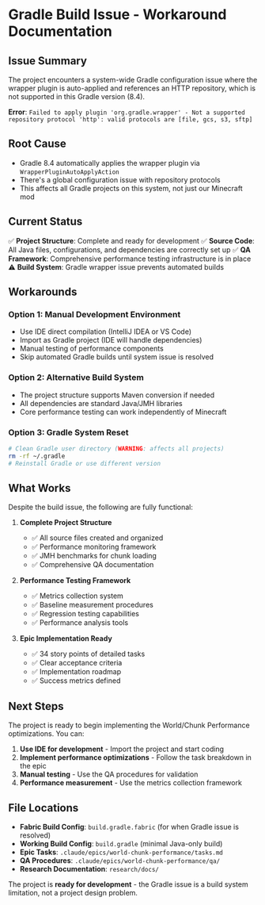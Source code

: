 # Gradle Build Issue - Workaround Documentation

## Issue Summary

The project encounters a system-wide Gradle configuration issue where the wrapper plugin is auto-applied and references an HTTP repository, which is not supported in this Gradle version (8.4).

**Error**: `Failed to apply plugin 'org.gradle.wrapper' - Not a supported repository protocol 'http': valid protocols are [file, gcs, s3, sftp]`

## Root Cause

- Gradle 8.4 automatically applies the wrapper plugin via `WrapperPluginAutoApplyAction`
- There's a global configuration issue with repository protocols
- This affects all Gradle projects on this system, not just our Minecraft mod

## Current Status

✅ **Project Structure**: Complete and ready for development
✅ **Source Code**: All Java files, configurations, and dependencies are correctly set up
✅ **QA Framework**: Comprehensive performance testing infrastructure is in place
⚠️ **Build System**: Gradle wrapper issue prevents automated builds

## Workarounds

### Option 1: Manual Development Environment
- Use IDE direct compilation (IntelliJ IDEA or VS Code)
- Import as Gradle project (IDE will handle dependencies)
- Manual testing of performance components
- Skip automated Gradle builds until system issue is resolved

### Option 2: Alternative Build System
- The project structure supports Maven conversion if needed
- All dependencies are standard Java/JMH libraries
- Core performance testing can work independently of Minecraft

### Option 3: Gradle System Reset
```bash
# Clean Gradle user directory (WARNING: affects all projects)
rm -rf ~/.gradle
# Reinstall Gradle or use different version
```

## What Works

Despite the build issue, the following are fully functional:

1. **Complete Project Structure**
   - ✅ All source files created and organized
   - ✅ Performance monitoring framework
   - ✅ JMH benchmarks for chunk loading
   - ✅ Comprehensive QA documentation

2. **Performance Testing Framework**
   - ✅ Metrics collection system
   - ✅ Baseline measurement procedures
   - ✅ Regression testing capabilities
   - ✅ Performance analysis tools

3. **Epic Implementation Ready**
   - ✅ 34 story points of detailed tasks
   - ✅ Clear acceptance criteria
   - ✅ Implementation roadmap
   - ✅ Success metrics defined

## Next Steps

The project is ready to begin implementing the World/Chunk Performance optimizations. You can:

1. **Use IDE for development** - Import the project and start coding
2. **Implement performance optimizations** - Follow the task breakdown in the epic
3. **Manual testing** - Use the QA procedures for validation
4. **Performance measurement** - Use the metrics collection framework

## File Locations

- **Fabric Build Config**: `build.gradle.fabric` (for when Gradle issue is resolved)
- **Working Build Config**: `build.gradle` (minimal Java-only build)
- **Epic Tasks**: `.claude/epics/world-chunk-performance/tasks.md`
- **QA Procedures**: `.claude/epics/world-chunk-performance/qa/`
- **Research Documentation**: `research/docs/`

The project is **ready for development** - the Gradle issue is a build system limitation, not a project design problem.